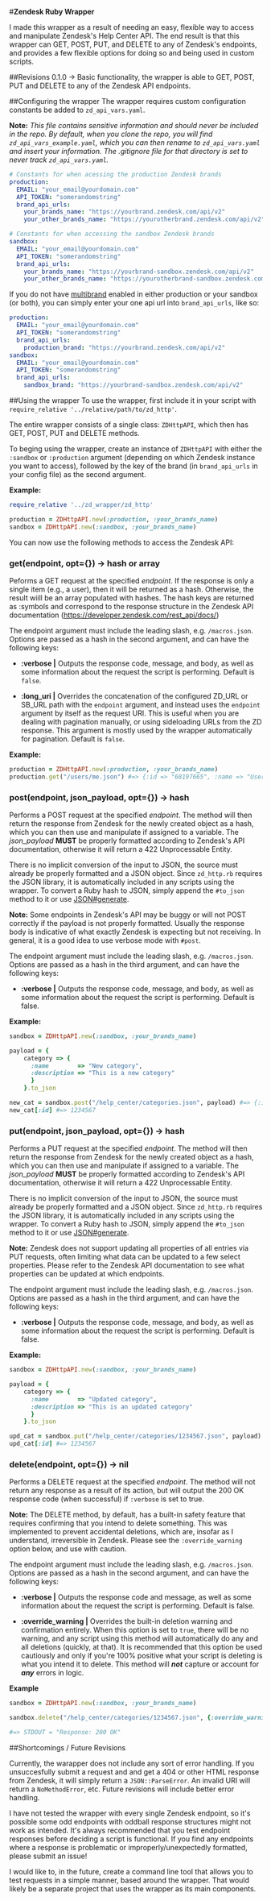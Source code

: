 #**Zendesk Ruby Wrapper**

I made this wrapper as a result of needing an easy, flexible way to access and manipulate Zendesk's Help Center API. The end result is that this wrapper can GET, POST, PUT, and DELETE to any of Zendesk's endpoints, and provides a few flexible options for doing so and being used in custom scripts.

##Revisions
0.1.0 -> Basic functionality, the wrapper is able to GET, POST, PUT and DELETE to any of the Zendesk API endpoints.

##Configuring the wrapper
The wrapper requires custom configuration constants be added to `zd_api_vars.yaml`.

**Note:** *This file contains sensitive information and should never be included in the repo. By default, when you clone the repo, you will find `zd_api_vars_example.yaml`, which you can then rename to `zd_api_vars.yaml` and insert your information. The .gitignore file for that directory is set to never track `zd_api_vars.yaml`.*

```yaml
# Constants for when acessing the production Zendesk brands
production:
  EMAIL: "your_email@yourdomain.com"
  API_TOKEN: "somerandomstring"
  brand_api_urls:
    your_brands_name: "https://yourbrand.zendesk.com/api/v2"
    your_other_brands_name: "https://yourotherbrand.zendesk.com/api/v2"

# Constants for when accessing the sandbox Zendesk brands
sandbox:
  EMAIL: "your_email@yourdomain.com"
  API_TOKEN: "somerandomstring"
  brand_api_urls:
    your_brands_name: "https://yourbrand-sandbox.zendesk.com/api/v2"
    your_other_brands_name: "https://yourotherbrand-sandbox.zendesk.com/api/v2"
```

If you do not have [multibrand](https://support.zendesk.com/hc/en-us/articles/204280606-Introducing-Zendesk-Multibrand) enabled in either production or your sandbox (or both), you can simply enter your one api url into `brand_api_urls`, like so:

```yaml
production:
  EMAIL: "your_email@yourdomain.com"
  API_TOKEN: "somerandomstring"
  brand_api_urls:
    production_brand: "https://yourbrand.zendesk.com/api/v2"
sandbox:
  EMAIL: "your_email@yourdomain.com"
  API_TOKEN: "somerandomstring"
  brand_api_urls:
    sandbox_brand: "https://yourbrand-sandbox.zendesk.com/api/v2"
```

##Using the wrapper
To use the wrapper, first include it in your script with
`require_relative '../relative/path/to/zd_http'`.

The entire wrapper consists of a single class: `ZDHttpAPI`, which then has GET, POST, PUT and DELETE methods.

To beging using the wrapper, create an instance of `ZDHttpAPI` with either the `:sandbox` or `:production` argument (depending on which Zendesk instance you want to access), followed by the key of the brand (in `brand_api_urls` in your config file) as the second argument.

**Example:**
```ruby
require_relative '../zd_wrapper/zd_http'

production = ZDHttpAPI.new(:production, :your_brands_name)
sandbox = ZDHttpAPI.new(:sandbox, :your_brands_name)
```

You can now use the following methods to access the Zendesk API:

### get(endpoint, opt={}) → hash or array
Peforms a GET request at the specified *endpoint*. If the response is only a single item (e.g., a user), then it will be returned as a hash. Otherwise, the result wiill be an array populated with hashes. The hash keys are returned as :symbols and correspond to the response structure in the Zendesk API documentation (https://developer.zendesk.com/rest_api/docs/)

The endpoint argument must include the leading slash, e.g. `/macros.json`. Options are passed as a hash in the second argument, and can have the following keys:

* **:verbose |** Outputs the response code, message, and body, as well as some information about the request the script is performing. Default is `false`.


* **:long_uri |** Overrides the concatenation of the configured ZD_URL or SB_URL path with the `endpoint` argument, and instead uses the `endpoint` argument by itself as the request URI. This is useful when you are dealing with pagination manually, or using sideloading URLs from the ZD response. This argument is mostly used by the wrapper automatically for pagination. Default is `false`.

**Example:**
```ruby
production = ZDHttpAPI.new(:production, :your_brands_name)
production.get("/users/me.json") #=> {:id => "68197665", :name => "User1", (...)}
```

### post(endpoint, json_payload, opt={}) → hash
Performs a POST request at the specified *endpoint*. The method will then return the response from Zendesk for the newly created object as a hash, which you can then use and manipulate if assigned to a variable. The *json_payload* **MUST** be properly formatted according to Zendesk's API documentation, otherwise it will return a 422 Unprocessable Entity.

There is no implicit conversion of the input to JSON, the source must already be properly formatted and a JSON object. Since `zd_http.rb` requires the JSON library, it is automatically included in any scripts using the wrapper. To convert a Ruby hash to JSON, simply append the `#to_json` method to it or use [JSON#generate](http://ruby-doc.org/stdlib-2.0/libdoc/json/rdoc/JSON.html#method-i-generate).

**Note:** Some endpoints in Zendesk's API may be buggy or will not POST correctly if the payload is not properly formatted. Usually the response body is indicative of what exactly Zendesk is expecting but not receiving. In general, it is a good idea to use verbose mode with `#post`.

The endpoint argument must include the leading slash, e.g. `/macros.json`. Options are passed as a hash in the third argument, and can have the following keys:

* **:verbose |** Outputs the response code, message, and body, as well as some information about the request the script is performing. Default is false.

**Example:**
```ruby
sandbox = ZDHttpAPI.new(:sandbox, :your_brands_name)

payload = {
	category => {
      :name 	   => "New category",
      :description => "This is a new category"
      }
    }.to_json

new_cat = sandbox.post("/help_center/categories.json", payload) #=> {:id => "1234567", :name "New category", (...)}
new_cat[:id] #=> 1234567
```

### put(endpoint, json_payload, opt={}) → hash
Performs a PUT request at the specified *endpoint*. The method will then return the response from Zendesk for the newly created object as a hash, which you can then use and manipulate if assigned to a variable. The *json_payload* **MUST** be properly formatted according to Zendesk's API documentation, otherwise it will return a 422 Unprocessable Entity.

There is no implicit conversion of the input to JSON, the source must already be properly formatted and a JSON object. Since `zd_http.rb` requires the JSON library, it is automatically included in any scripts using the wrapper. To convert a Ruby hash to JSON, simply append the `#to_json` method to it or use [JSON#generate](http://ruby-doc.org/stdlib-2.0/libdoc/json/rdoc/JSON.html#method-i-generate).

**Note:** Zendesk does not support updating all properties of all entries via PUT requests, often limiting what data can be updated to a few select properties. Please refer to the Zendesk API documentation to see what properties can be updated at which endpoints.

The endpoint argument must include the leading slash, e.g. `/macros.json`. Options are passed as a hash in the third argument, and can have the following keys:

* **:verbose |** Outputs the response code, message, and body, as well as some information about the request the script is performing. Default is false.

**Example:**
```ruby
sandbox = ZDHttpAPI.new(:sandbox, :your_brands_name)

payload = {
	category => {
      :name 	   => "Updated category",
      :description => "This is an updated category"
      }
    }.to_json

upd_cat = sandbox.put("/help_center/categories/1234567.json", payload) #=> {:id => "1234567", :name "Updated category", (...)}
upd_cat[:id] #=> 1234567
```

### delete(endpoint, opt={}) → nil
Performs a DELETE request at the specified *endpoint*. The method will not return any response as a result of its action, but will output the 200 OK response code (when successful) if `:verbose` is set to true.

**Note:** The DELETE method, by default, has a built-in safety feature that requires confirming that you intend to delete something. This was implemented to prevent accidental deletions, which are, insofar as I understand, irreversible in Zendesk. Please see the `:override_warning` option below, and use with caution.

The endpoint argument must include the leading slash, e.g. `/macros.json`. Options are passed as a hash in the second argument, and can have the following keys:

* **:verbose |** Outputs the response code and message, as well as some information about the request the script is performing. Default is false.

* **:override_warning |** Overrides the built-in deletion warning and confirmation entirely. When this option is set to `true`, there will be no warning, and any script using this method will automatically do any and all deletions (quickly, at that). It is recommended that this option be used cautiously and only if you're 100% positive what your script is deleting is what you intend it to delete. This method will ***not*** capture or account for ***any*** errors in logic.

**Example**

```ruby
sandbox = ZDHttpAPI.new(:sandbox, :your_brands_name)

sandbox.delete("/help_center/categories/1234567.json", {:override_warning => true, :verbose => true}) #=> NilClass

#=> STDOUT = "Response: 200 OK"

```

##Shortcomings / Future Revisions

Currently, the warapper does not include any sort of error handling. If you unsuccesfully submit a request and and get a 404 or other HTML response from Zendesk, it will simply return a `JSON::ParseError`. An invalid URI will return a `NoMethodError`, etc. Future revisions will include better error handling.

I have not tested the wrapper with every single Zendesk endpoint, so it's possible some odd endpoints with oddball response structures might not work as intended. It's always recommended that you test endpoint responses before deciding a script is functional. If you find any endpoints where a response is problematic or improperly/unexpectedly formatted, please submit an issue!

I would like to, in the future, create a command line tool that allows you to test requests in a simple manner, based around the wrapper. That would likely be a separate project that uses the wrapper as its main components.
